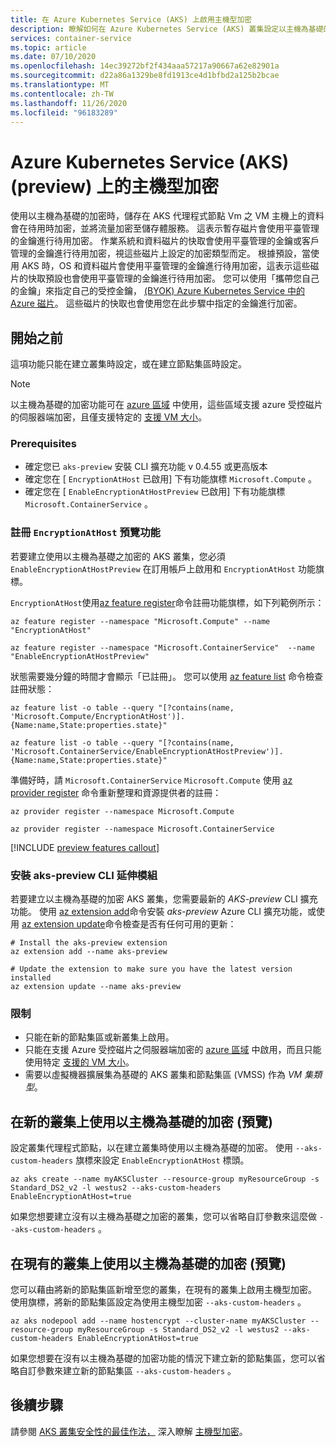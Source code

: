 ```yaml
---
title: 在 Azure Kubernetes Service (AKS) 上啟用主機型加密
description: 瞭解如何在 Azure Kubernetes Service (AKS) 叢集設定以主機為基礎的加密
services: container-service
ms.topic: article
ms.date: 07/10/2020
ms.openlocfilehash: 14ec39272bf2f434aaa57217a90667a62e82901a
ms.sourcegitcommit: d22a86a1329be8fd1913ce4d1bfbd2a125b2bcae
ms.translationtype: MT
ms.contentlocale: zh-TW
ms.lasthandoff: 11/26/2020
ms.locfileid: "96183289"
---
```

# <a name="host-based-encryption-on-azure-kubernetes-service-aks-preview"></a>Azure Kubernetes Service (AKS)  (preview) 上的主機型加密

使用以主機為基礎的加密時，儲存在 AKS 代理程式節點 Vm 之 VM 主機上的資料會在待用時加密，並將流量加密至儲存體服務。 這表示暫存磁片會使用平臺管理的金鑰進行待用加密。 作業系統和資料磁片的快取會使用平臺管理的金鑰或客戶管理的金鑰進行待用加密，視這些磁片上設定的加密類型而定。 根據預設，當使用 AKS 時，OS 和資料磁片會使用平臺管理的金鑰進行待用加密，這表示這些磁片的快取預設也會使用平臺管理的金鑰進行待用加密。  您可以使用「攜帶您自己的金鑰」來指定自己的受控金鑰， [ (BYOK) Azure Kubernetes Service 中的 Azure 磁片](azure-disk-customer-managed-keys.md)。 這些磁片的快取也會使用您在此步驟中指定的金鑰進行加密。


## <a name="before-you-begin"></a>開始之前

這項功能只能在建立叢集時設定，或在建立節點集區時設定。

> [!NOTE]
> 以主機為基礎的加密功能可在 [azure 區域][supported-regions] 中使用，這些區域支援 azure 受控磁片的伺服器端加密，且僅支援特定的 [支援 VM 大小][supported-sizes]。

### <a name="prerequisites"></a>Prerequisites

- 確定您已 `aks-preview` 安裝 CLI 擴充功能 v 0.4.55 或更高版本
- 確定您在 [ `EncryptionAtHost` 已啟用] 下有功能旗標 `Microsoft.Compute` 。
- 確定您在 [ `EnableEncryptionAtHostPreview` 已啟用] 下有功能旗標 `Microsoft.ContainerService` 。

### <a name="register-encryptionathost--preview-features"></a>註冊 `EncryptionAtHost`  預覽功能

若要建立使用以主機為基礎之加密的 AKS 叢集，您必須 `EnableEncryptionAtHostPreview` 在訂用帳戶上啟用和 `EncryptionAtHost` 功能旗標。

`EncryptionAtHost`使用[az feature register][az-feature-register]命令註冊功能旗標，如下列範例所示：

```azurecli-interactive
az feature register --namespace "Microsoft.Compute" --name "EncryptionAtHost"

az feature register --namespace "Microsoft.ContainerService"  --name "EnableEncryptionAtHostPreview"
```

狀態需要幾分鐘的時間才會顯示「已註冊」。 您可以使用 [az feature list][az-feature-list] 命令檢查註冊狀態：

```azurecli-interactive
az feature list -o table --query "[?contains(name, 'Microsoft.Compute/EncryptionAtHost')].{Name:name,State:properties.state}"

az feature list -o table --query "[?contains(name, 'Microsoft.ContainerService/EnableEncryptionAtHostPreview')].{Name:name,State:properties.state}"
```

準備好時，請 `Microsoft.ContainerService` `Microsoft.Compute` 使用 [az provider register][az-provider-register] 命令重新整理和資源提供者的註冊：

```azurecli-interactive
az provider register --namespace Microsoft.Compute

az provider register --namespace Microsoft.ContainerService
```

[!INCLUDE [preview features callout](./includes/preview/preview-callout.md)]

### <a name="install-aks-preview-cli-extension"></a>安裝 aks-preview CLI 延伸模組

若要建立以主機為基礎的加密 AKS 叢集，您需要最新的 *AKS-preview* CLI 擴充功能。 使用 [az extension add][az-extension-add]命令安裝 *aks-preview* Azure CLI 擴充功能，或使用 [az extension update][az-extension-update]命令檢查是否有任何可用的更新：

```azurecli-interactive
# Install the aks-preview extension
az extension add --name aks-preview

# Update the extension to make sure you have the latest version installed
az extension update --name aks-preview
```

### <a name="limitations"></a>限制

- 只能在新的節點集區或新叢集上啟用。
- 只能在支援 Azure 受控磁片之伺服器端加密的 [azure 區域][supported-regions] 中啟用，而且只能使用特定 [支援的 VM 大小][supported-sizes]。
- 需要以虛擬機器擴展集為基礎的 AKS 叢集和節點集區 (VMSS) 作為 *VM 集類型*。

## <a name="use-host-based-encryption-on-new-clusters-preview"></a>在新的叢集上使用以主機為基礎的加密 (預覽) 

設定叢集代理程式節點，以在建立叢集時使用以主機為基礎的加密。 使用 `--aks-custom-headers` 旗標來設定 `EnableEncryptionAtHost` 標頭。

```azurecli-interactive
az aks create --name myAKSCluster --resource-group myResourceGroup -s Standard_DS2_v2 -l westus2 --aks-custom-headers EnableEncryptionAtHost=true
```

如果您想要建立沒有以主機為基礎之加密的叢集，您可以省略自訂參數來這麼做 `--aks-custom-headers` 。

## <a name="use-host-based-encryption-on-existing-clusters-preview"></a>在現有的叢集上使用以主機為基礎的加密 (預覽) 

您可以藉由將新的節點集區新增至您的叢集，在現有的叢集上啟用主機型加密。 使用旗標，將新的節點集區設定為使用主機型加密 `--aks-custom-headers` 。

```azurecli
az aks nodepool add --name hostencrypt --cluster-name myAKSCluster --resource-group myResourceGroup -s Standard_DS2_v2 -l westus2 --aks-custom-headers EnableEncryptionAtHost=true
```

如果您想要在沒有以主機為基礎的加密功能的情況下建立新的節點集區，您可以省略自訂參數來建立新的節點集區 `--aks-custom-headers` 。

## <a name="next-steps"></a>後續步驟

請參閱 [AKS 叢集安全性的最佳作法，][best-practices-security] 深入瞭解 [主機型加密](../virtual-machines/disk-encryption.md#encryption-at-host---end-to-end-encryption-for-your-vm-data)。


<!-- LINKS - external -->

<!-- LINKS - internal -->
[az-extension-add]: /cli/azure/extension#az-extension-add
[az-extension-update]: /cli/azure/extension#az-extension-update
[best-practices-security]: ./operator-best-practices-cluster-security.md
[supported-regions]: ../virtual-machines/disk-encryption.md#supported-regions
[supported-sizes]: ../virtual-machines/disk-encryption.md#supported-vm-sizes
[azure-cli-install]: /cli/azure/install-azure-cli
[az-feature-register]: /cli/azure/feature#az-feature-register
[az-feature-list]: /cli/azure/feature#az-feature-list
[az-provider-register]: /cli/azure/provider#az-provider-register